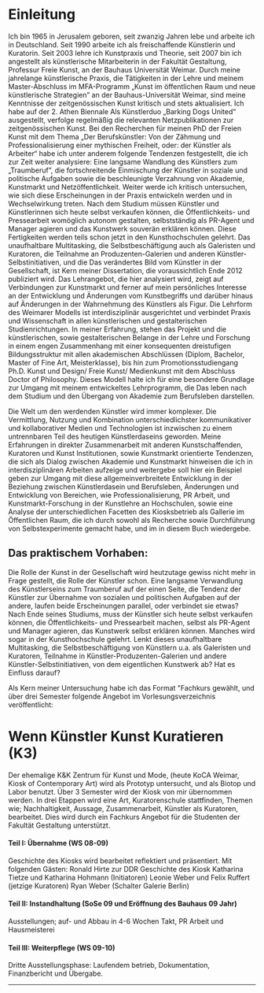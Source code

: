 # Einleitung

Ich bin 1965 in Jerusalem geboren, seit zwanzig Jahren lebe und arbeite ich in Deutschland. Seit 1990 arbeite ich als freischaffende Künstlerin und Kuratorin. Seit 2003 lehre ich Kunstpraxis und Theorie, seit 2007 bin ich angestellt als künstlerische Mitarbeiterin in der Fakultät Gestaltung, Professur Freie Kunst, an der Bauhaus Universität Weimar. Durch meine jahrelange künstlerische Praxis, die Tätigkeiten in der Lehre und meinem Master-Abschluss im MFA-Programm „Kunst im öffentlichen Raum und neue künstlerische Strategien” an der Bauhaus-Universität Weimar, sind meine Kenntnisse der zeitgenössischen Kunst kritisch und stets aktualisiert. Ich habe auf der 2. Athen Biennale Als Künstlerduo „Barking Dogs United“ ausgestellt, verfolge regelmäßig die relevanten Netzpublikationen zur zeitgenössischen Kunst.
Bei den Recherchen für meinen PhD der Freien Kunst mit dem Thema „Der Berufskünstler: Von der Zähmung und Professionalisierung einer mythischen Freiheit, oder: der Künstler als Arbeiter“ habe ich unter anderem folgende Tendenzen festgestellt, die ich zur Zeit weiter analysiere: Eine langsame Wandlung des Künstlers zum „Traumberuf”, die fortschreitende Einmischung der Künstler in soziale und politische Aufgaben sowie die beschleunigte Verzahnung von Akademie, Kunstmarkt und Netzöffentlichkeit. Weiter werde ich kritisch untersuchen, wie sich diese Erscheinungen in der Praxis entwickeln werden und in Wechselwirkung treten. Nach dem Studium müssen Künstler und Künstlerinnen sich heute selbst verkaufen können, die Öffentlichkeits- und Pressearbeit womöglich autonom gestalten, selbstständig als PR-Agent und Manager agieren und das Kunstwerk souverän erklären können. Diese Fertigkeiten werden teils schon jetzt in den Kunsthochschulen gelehrt. Das unaufhaltbare Multitasking, die Selbstbeschäftigung auch als Galeristen und Kuratoren, die Teilnahme an Produzenten-Galerien und anderen Künstler-Selbstinitiativen, und die Das verändertes Bild vom Künstler in der Gesellschaft, ist Kern meiner Dissertation, die voraussichtlich Ende 2012 publiziert wird. 
Das Lehrangebot, die hier analysiert wird, zeigt auf Verbindungen zur Kunstmarkt und ferner auf mein persönliches Interesse an der Entwicklung und Änderungen vom Kunstbegriffs und darüber hinaus auf Änderungen in der Wahrnehmung des Künstlers als Figur. Die Lehrform des Weimarer Modells ist interdisziplinär ausgerichtet und verbindet Praxis und Wissenschaft in allen künstlerischen und gestalterischen Studienrichtungen. In meiner Erfahrung, stehen das Projekt und die künstlerischen, sowie gestalterischen Belange in der Lehre und Forschung in einem engen Zusammenhang mit einer konsequenten dreistufigen Bildungsstruktur mit allen akademischen Abschlüssen (Diplom, Bachelor, Master of Fine Art, Meisterklasse), bis hin zum Promotionsstudiengang Ph.D. Kunst und Design/ Freie Kunst/ Medienkunst mit dem Abschluss Doctor of Philosophy. Dieses Modell halte ich für eine besondere Grundlage zur Umgang mit meinem entwickeltes Lehrprogramm, die Das leben nach dem Studium und den Übergang von Akademie zum Berufsleben darstellen. 

Die Welt um den werdenden Künstler wird immer komplexer. Die Vermittlung, Nutzung und Kombination unterschiedlichster kommunikativer und kollaborativer Medien und Technologien ist inzwischen zu einem untrennbaren Teil des heutigen Künstlerdaseins geworden. Meine Erfahrungen in direkter Zusammenarbeit mit anderen Kunstschaffenden, Kuratoren und Kunst Institutionen, sowie Kunstmarkt orientierte Tendenzen, die sich als Dialog zwischen Akademie und Kunstmarkt hinweisen die ich in interdisziplinären Arbeiten aufzeige und weitergebe soll hier ein Beispiel geben zur Umgang mit diese allgemeinverbreitete Entwicklung in der Beziehung zwischen Künstlerdasein und Berufsleben, Änderungen und Entwicklung von Bereichen, wie Professionalisierung, PR Arbeit, und Kunstmarkt-Forschung in der Kunstlehre an Hochschulen, sowie eine Analyse der unterschiedlichen Facetten des Kiosksbetrieb als Gallerie im Öffentlichen Raum, die ich durch sowohl als Recherche sowie Durchführung von Selbstexperimente gemacht habe, und im in diesem Buch wiedergebe.  


## Das praktischem Vorhaben:

Die Rolle der Kunst in der Gesellschaft wird heutzutage gewiss nicht mehr in Frage gestellt, die Rolle der Künstler schon. Eine langsame Verwandlung des Künstlerseins zum Traumberuf auf der einen Seite, die Tendenz der Künstler zur Übernahme von sozialen und politischen Aufgaben auf der andere, laufen beide Erscheinungen parallel, oder verbindet sie etwas? Nach Ende seines Studiums, muss der Künstler sich heute selbst verkaufen können, die Öffentlichkeits- und Pressearbeit machen, selbst als PR-Agent und Manager agieren, das Kunstwerk selbst erklären können. Manches wird sogar in der Kunsthochschule gelehrt. Lenkt dieses unaufhaltbare Multitasking, die Selbstbeschäftigung von Künstlern u.a. als Galeristen und Kuratoren, Teilnahme in Künstler-Produzenten-Galerien und andere Künstler-Selbstinitiativen, von dem eigentlichen Kunstwerk ab? Hat es Einfluss darauf?

Als Kern meiner Untersuchung habe ich das Format "Fachkurs gewählt, und über drei Semester folgende Angebot im Vorlesungsverzeichnis veröffentlicht:

# Wenn Künstler Kunst Kuratieren (K3)
Der ehemalige K&K Zentrum für Kunst und Mode, (heute KoCA Weimar, Kiosk of Contemporary Art) wird als Prototyp untersucht, und als Biotop und Labor benutzt. Über 3 Semester wird der Kiosk von mir übernommen werden. In drei Etappen wird eine Art, Kuratorenschule stattfinden, Themen wie; Nachhaltigkeit, Aussage, Zusammenarbeit, Künstler als Kuratoren, bearbeitet. Dies wird durch ein Fachkurs Angebot für die Studenten der Fakultät Gestaltung unterstützt.

#### Teil I: Übernahme (WS 08-09)
Geschichte des Kiosks wird bearbeitet reflektiert und präsentiert. 
Mit folgenden Gästen:
Ronald Hirte zur DDR Geschichte des Kiosk
Katharina Tietze und Katharina Hohmann (Initiatoren)
Leonie Weber und Felix Ruffert (jetzige Kuratoren)
Ryan Weber (Schalter Galerie Berlin)

#### Teil II: Instandhaltung (SoSe 09 und Eröffnung des Bauhaus 09 Jahr)
Ausstellungen; auf- und Abbau in 4-6 Wochen Takt, PR Arbeit und Hausmeisterei

#### Teil III: Weiterpflege (WS 09-10)
Dritte Ausstellungsphase: Laufendem betrieb, Dokumentation, Finanzbericht und Übergabe.




---
